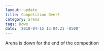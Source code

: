 ```yaml
---
layout: update
title: Competition Over!
category: arena
tags: Down
date: '2018-04-15 13:04:21 -0500'
---
```


Arena is down for the end of the competition
